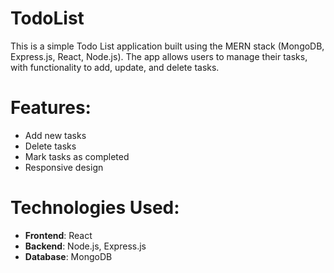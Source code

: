 # TodoList
This is a simple Todo List application built using the MERN stack (MongoDB, Express.js, React, Node.js). The app allows users to manage their tasks, with functionality to add, update, and delete tasks.

# Features:
- Add new tasks
- Delete tasks
- Mark tasks as completed
- Responsive design

# Technologies Used:
- **Frontend**: React
- **Backend**: Node.js, Express.js
- **Database**: MongoDB
